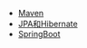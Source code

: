 - <a href="maven.md">Maven</a>
- <a href="jpa.md">JPA和Hibernate</a>
- <a href="springboot.md">SpringBoot</a>
